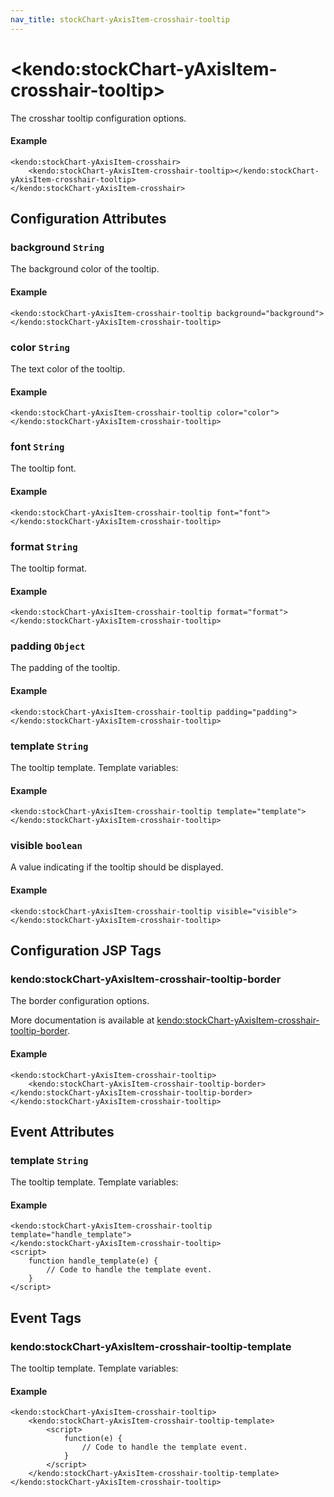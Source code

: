 ```yaml
---
nav_title: stockChart-yAxisItem-crosshair-tooltip
---
```


# \<kendo:stockChart-yAxisItem-crosshair-tooltip\>

The crosshar tooltip configuration options.

#### Example
    <kendo:stockChart-yAxisItem-crosshair>
        <kendo:stockChart-yAxisItem-crosshair-tooltip></kendo:stockChart-yAxisItem-crosshair-tooltip>
    </kendo:stockChart-yAxisItem-crosshair>

## Configuration Attributes

### background `String`

The background color of the tooltip.

#### Example
    <kendo:stockChart-yAxisItem-crosshair-tooltip background="background">
    </kendo:stockChart-yAxisItem-crosshair-tooltip>

### color `String`

The text color of the tooltip.

#### Example
    <kendo:stockChart-yAxisItem-crosshair-tooltip color="color">
    </kendo:stockChart-yAxisItem-crosshair-tooltip>

### font `String`

The tooltip font.

#### Example
    <kendo:stockChart-yAxisItem-crosshair-tooltip font="font">
    </kendo:stockChart-yAxisItem-crosshair-tooltip>

### format `String`

The tooltip format.

#### Example
    <kendo:stockChart-yAxisItem-crosshair-tooltip format="format">
    </kendo:stockChart-yAxisItem-crosshair-tooltip>

### padding `Object`

The padding of the tooltip.

#### Example
    <kendo:stockChart-yAxisItem-crosshair-tooltip padding="padding">
    </kendo:stockChart-yAxisItem-crosshair-tooltip>

### template `String`

The tooltip template.
Template variables:

#### Example
    <kendo:stockChart-yAxisItem-crosshair-tooltip template="template">
    </kendo:stockChart-yAxisItem-crosshair-tooltip>

### visible `boolean`

A value indicating if the tooltip should be displayed.

#### Example
    <kendo:stockChart-yAxisItem-crosshair-tooltip visible="visible">
    </kendo:stockChart-yAxisItem-crosshair-tooltip>


##  Configuration JSP Tags

### kendo:stockChart-yAxisItem-crosshair-tooltip-border

The border configuration options.

More documentation is available at [kendo:stockChart-yAxisItem-crosshair-tooltip-border](stockchart/yaxisitem-crosshair-tooltip-border).

#### Example

    <kendo:stockChart-yAxisItem-crosshair-tooltip>
        <kendo:stockChart-yAxisItem-crosshair-tooltip-border></kendo:stockChart-yAxisItem-crosshair-tooltip-border>
    </kendo:stockChart-yAxisItem-crosshair-tooltip>


## Event Attributes

### template `String`

The tooltip template.
Template variables:


#### Example
    <kendo:stockChart-yAxisItem-crosshair-tooltip template="handle_template">
    </kendo:stockChart-yAxisItem-crosshair-tooltip>
    <script>
        function handle_template(e) {
            // Code to handle the template event.
        }
    </script>

## Event Tags

### kendo:stockChart-yAxisItem-crosshair-tooltip-template

The tooltip template.
Template variables:


#### Example
    <kendo:stockChart-yAxisItem-crosshair-tooltip>
        <kendo:stockChart-yAxisItem-crosshair-tooltip-template>
            <script>
                function(e) {
                    // Code to handle the template event.
                }
            </script>
        </kendo:stockChart-yAxisItem-crosshair-tooltip-template>
    </kendo:stockChart-yAxisItem-crosshair-tooltip>

